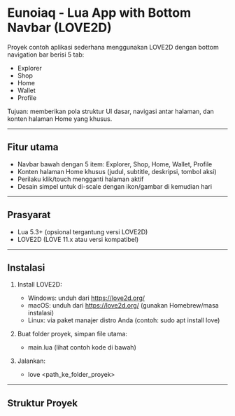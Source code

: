 # Eunoiaq - Lua App with Bottom Navbar (LOVE2D)

 Proyek contoh aplikasi sederhana menggunakan LOVE2D dengan bottom navigation bar berisi 5 tab:
 - Explorer
 - Shop
 - Home
 - Wallet
 - Profile

 Tujuan: memberikan pola struktur UI dasar, navigasi antar halaman, dan konten halaman Home yang khusus.

---

## Fitur utama

- Navbar bawah dengan 5 item: Explorer, Shop, Home, Wallet, Profile
- Konten halaman Home khusus (judul, subtitle, deskripsi, tombol aksi)
- Perilaku klik/touch mengganti halaman aktif
- Desain simpel untuk di-scale dengan ikon/gambar di kemudian hari

---

## Prasyarat

- Lua 5.3+ (opsional tergantung versi LOVE2D)
- LOVE2D (LOVE 11.x atau versi kompatibel)

---

## Instalasi

1. Install LOVE2D:
   - Windows: unduh dari https://love2d.org/
   - macOS: unduh dari https://love2d.org/ (gunakan Homebrew/masa instalasi)
   - Linux: via paket manajer distro Anda (contoh: sudo apt install love)

2. Buat folder proyek, simpan file utama:
   - main.lua (lihat contoh kode di bawah)

3. Jalankan:
   - love <path_ke_folder_proyek>

---

## Struktur Proyek
